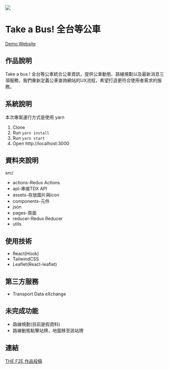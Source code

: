 ![](https://i.imgur.com/E4Zxf7K.png)

# Take a Bus! 全台等公車

[Demo Website](https://the-f2e-3rd-bus.vercel.app/)

## 作品說明

Take a bus ! 全台等公車統合公車資訊，提供公車動態、路線規劃以及最新消息三項服務，我們重新定義公車查詢網站的UX流程，希望打造更符合使用者需求的服務。

## 系統說明
本次專案運行方式是使用 yarn
1. Clone
2. Run `yarn install`
3. Run `yarn start`
4. Open http://localhost:3000

## 資料夾說明
src/
* actions-Redux Actions
* api-串接TDX API
* assets-存放圖片與icon
* components-元件
* json
* pages-頁面
* reducer-Redux Reducer
* utils


## 使用技術

- React(Hook)
- TailwindCSS
- Leaflet(React-leaflet)

## 第三方服務

- Transport Data eXchange

## 未完成功能
- 路線規劃(目前是假資料)
- 路線動態點擊站牌，地圖移至該站牌

## 連結
[THE F2E 作品投稿](https://2021.thef2e.com/users/6296432819610583244?week=3&type=4)